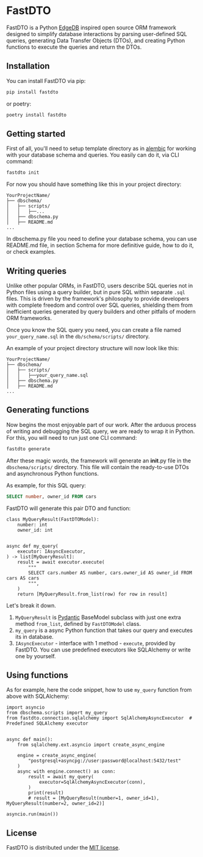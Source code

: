 # FastDTO

FastDTO is a Python [EdgeDB](https://www.edgedb.com/) inspired open source ORM framework designed to simplify database interactions by parsing user-defined SQL queries, generating Data Transfer Objects (DTOs), and creating Python functions to execute the queries and return the DTOs.

## Installation

You can install FastDTO via pip:

```sh
pip install fastdto
```

or poetry:

```sh
poetry install fastdto
```

## Getting started

First of all, you'll need to setup template directory as in [alembic](https://github.com/sqlalchemy/alembic) for working with your database schema and queries.
You easily can do it, via CLI command:

```sh
fastdto init
```

For now you should have something like this in your project directory:

```
YourProjectName/
├── dbschema/
│   ├── scripts/
│   │   ├──...
│   ├── dbschema.py
│   ├── README.md
...
```

In dbschema.py file you need to define your database schema, you can use README.md file, in section Schema for more definitive guide, how to do it, or check examples.

## Writing queries

Unlike other popular ORMs, in FastDTO, users describe SQL queries not in Python files using a query builder, but in pure SQL within separate `.sql` files. This is driven by the framework's philosophy to provide developers with complete freedom and control over SQL queries, shielding them from inefficient queries generated by query builders and other pitfalls of modern ORM frameworks.

Once you know the SQL query you need, you can create a file named `your_query_name.sql` in the `db/schema/scripts/` directory.

An example of your project directory structure will now look like this:

```
YourProjectName/
├── dbschema/
│   ├── scripts/
│   │   ├──your_query_name.sql
│   ├── dbschema.py
│   ├── README.md
...
```

## Generating functions


 Now begins the most enjoyable part of our work. After the arduous process of writing and debugging the SQL query, we are ready to wrap it in Python. For this, you will need to run just one CLI command:

```sh
fastdto generate
```

After these magic words, the framework will generate an __init__.py file in the `dbschema/scripts/` directory. This file will contain the ready-to-use DTOs and asynchronous Python functions.

As example, for this SQL query:

```sql
SELECT number, owner_id FROM cars
```

FastDTO will generate this pair DTO and function:

```python3
class MyQueryResult(FastDTOModel):
    number: int
    owner_id: int


async def my_query(
    executor: IAsyncExecutor,
) -> list[MyQueryResult]:
    result = await executor.execute(
        """
        SELECT cars.number AS number, cars.owner_id AS owner_id FROM cars AS cars
        """,
    )
    return [MyQueryResult.from_list(row) for row in result]
```

Let's break it down.

 1. `MyQueryResult` is [Pydantic](https://docs.pydantic.dev/latest/) BaseModel subclass with just one extra method `from_list`, defined by `FastDTOModel` class.
 2. `my_query` is a async Python function that takes our query and executes its in database.
 3. `IAsyncExecutor` - interface with 1 method - `execute`, provided by FastDTO. You can use predefined executors like SQLAlchemy or write one by yourself.

## Using functions

As for example, here the code snippet, how to use `my_query` function from above with SQLAlchemy:


```python3
import asyncio
from dbschema.scripts import my_query
from fastdto.connection.sqlalchemy import SqlAlchemyAsyncExecutor  # Predefined SQLAlchemy executor


async def main():
    from sqlalchemy.ext.asyncio import create_async_engine

    engine = create_async_engine(
        "postgresql+asyncpg://user:password@localhost:5432/test"
    )
    async with engine.connect() as conn:
        result = await my_query(
            executor=SqlAlchemyAsyncExecutor(conn),
        )
        print(result)
        # result = [MyQueryResult(number=1, owner_id=1), MyQueryResult(number=2, owner_id=2)]

asyncio.run(main())
```


## License

FastDTO is distributed under the [MIT license](https://opensource.org/license/MIT).
